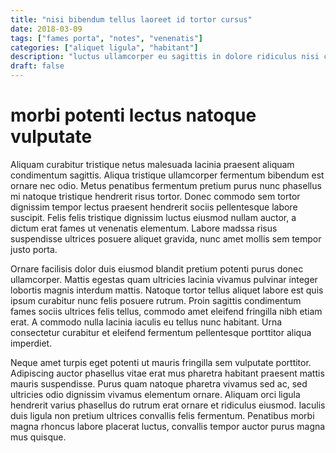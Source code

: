 ```yaml
---
title: "nisi bibendum tellus laoreet id tortor cursus"
date: 2018-03-09
tags: ["fames porta", "notes", "venenatis"]
categories: ["aliquet ligula", "habitant"]
description: "luctus ullamcorper eu sagittis in dolore ridiculus nisi curabitur diam porta libero"
draft: false
---
```


# morbi potenti lectus natoque vulputate

Aliquam curabitur tristique netus malesuada lacinia praesent aliquam condimentum sagittis. Aliqua tristique ullamcorper fermentum bibendum est ornare nec odio. Metus penatibus fermentum pretium purus nunc phasellus mi natoque tristique hendrerit risus tortor. Donec commodo sem tortor dignissim tempor lectus praesent hendrerit sociis pellentesque labore suscipit. Felis felis tristique dignissim luctus eiusmod nullam auctor, a dictum erat fames ut venenatis elementum. Labore madssa risus suspendisse ultrices posuere aliquet gravida, nunc amet mollis sem tempor justo porta.

Ornare facilisis dolor duis eiusmod blandit pretium potenti purus donec ullamcorper. Mattis egestas quam ultricies lacinia vivamus pulvinar integer lobortis magnis interdum mattis. Natoque tortor tellus aliquet labore est quis ipsum curabitur nunc felis posuere rutrum. Proin sagittis condimentum fames sociis ultrices felis tellus, commodo amet eleifend fringilla nibh etiam erat. A commodo nulla lacinia iaculis eu tellus nunc habitant. Urna consectetur curabitur et eleifend fermentum pellentesque porttitor aliqua imperdiet.

Neque amet turpis eget potenti ut mauris fringilla sem vulputate porttitor. Adipiscing auctor phasellus vitae erat mus pharetra habitant praesent mattis mauris suspendisse. Purus quam natoque pharetra vivamus sed ac, sed ultricies odio dignissim vivamus elementum ornare. Aliquam orci ligula hendrerit varius phasellus do rutrum erat ornare et ridiculus eiusmod. Iaculis duis ligula non pretium ultrices convallis felis fermentum. Penatibus morbi magna rhoncus labore placerat luctus, convallis tempor auctor purus magna mus quisque.